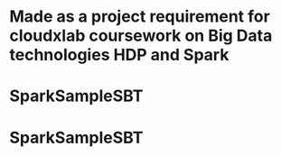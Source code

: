 # Made as a project requirement for cloudxlab coursework on Big Data technologies HDP and Spark
# SparkSampleSBT
# SparkSampleSBT
